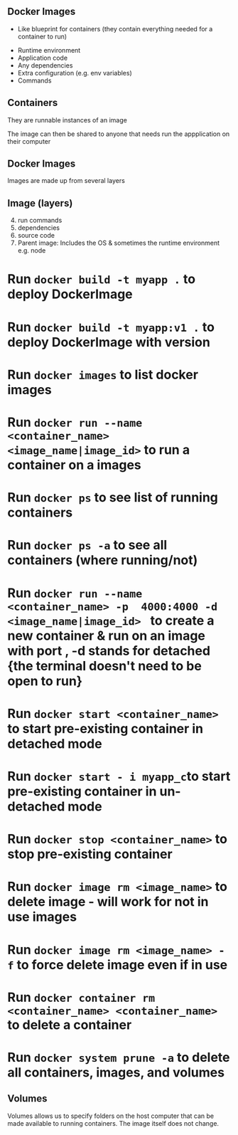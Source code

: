 <!-- https://www.youtube.com/watch?v=ZVQmnziXEpA&list=PL4cUxeGkcC9hxjeEtdHFNYMtCpjNBm3h7&index=4 -->
Docker Images
--------------
- Like blueprint for containers (they contain everything needed for a container to run)
+ Runtime environment
+ Application code
+ Any dependencies
+ Extra configuration (e.g. env variables)
+ Commands

Containers
-----------
They are runnable instances of an image

The image can then be shared to anyone that needs run the appplication on their computer



Docker Images
--------------
Images are made up from several layers

Image (layers)
--------
4. run commands
3. dependencies
2. source code
1. Parent image: Includes the OS & sometimes the runtime environment e.g. node

<!-- PUSH TO GITHUB ONCE DONE -->
# Run `docker build -t myapp .` to deploy DockerImage
# Run `docker build -t myapp:v1 .` to deploy DockerImage with version

# Run `docker images` to list docker images

# Run `docker run --name <container_name> <image_name|image_id>` to run a container on a images

# Run `docker ps` to see list of running containers
# Run `docker ps -a` to see all containers (where running/not)

# Run `docker run --name <container_name> -p  4000:4000 -d <image_name|image_id> ` to create a new container & run on an image with port , -d stands for detached {the terminal doesn't need to be open to run}

# Run `docker start <container_name>` to start pre-existing container in detached mode
# Run `docker start - i myapp_c`to start pre-existing container in un-detached mode
# Run `docker stop <container_name>` to stop pre-existing container

# Run `docker image rm <image_name>` to delete image - will work for not in use images

# Run `docker image rm <image_name> -f` to force delete image even if in use

# Run `docker container rm <container_name> <container_name>` to delete a container

# Run `docker system prune -a` to delete all containers, images, and volumes

Volumes
---------
Volumes allows us to specify folders on the host computer that can be made available to running containers. 
The image itself does not change.

<!-- # To continue: -->
<!-- [https://www.youtube.com/watch?v=Wh4BcFFr6Fc&list=PL4cUxeGkcC9hxjeEtdHFNYMtCpjNBm3h7&index=10] 6:41 -->

<!-- # Next Lessons: -->
<!-- Deploying a website with docker (github action, nginx, digital ocean) -->
<!-- Part 1: https://www.youtube.com/watch?v=JsOoUrII3EY  
Part 2: https://www.youtube.com/watch?v=hf8wUUrGCgU  -->


